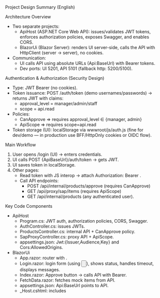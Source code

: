 Project Design Summary (English)

Architecture Overview
- Two separate projects:
  - ApiHost (ASP.NET Core Web API): issues/validates JWT tokens, enforces authorization policies, exposes Swagger, and enables CORS.
  - BlazorUi (Blazor Server): renders UI server-side, calls the API with HttpClient (server → server), no cookies.
- Communication:
  - UI calls API using absolute URLs (Api:BaseUrl) with Bearer tokens.
  - Dev ports: UI 5201, API 5101 (fallback http: 5200/5100).

Authentication & Authorization (Security Design)
- Type: JWT Bearer (no cookies).
- Token issuance: POST /auth/token (demo usernames/passwords) → returns JWT with claims:
  - approval_level = manager/admin/staff
  - scope = api.read
- Policies:
  - CanApprove ⇒ requires approval_level ∈ {manager, admin}
  - ApiScope ⇒ requires scope=api.read
- Token storage (UI): localStorage via wwwroot/js/auth.js (fine for dev/demo — in production use BFF/HttpOnly cookies or OIDC flow).

Main Workflow
1. User opens /login (UI) → enters credentials.
2. UI calls POST {ApiBaseUrl}/auth/token → gets JWT.
3. UI saves token in localStorage.
4. Other pages:
   - Read token with JS interop → attach Authorization: Bearer <token>.
   - Call API endpoints:
     - POST /api/internal/products/approve (requires CanApprove)
     - GET /api/proxy/sap/items (requires ApiScope)
     - GET /api/internal/products (any authenticated user).

Key Code Components
- ApiHost
  - Program.cs: JWT auth, authorization policies, CORS, Swagger.
  - AuthController.cs: issues JWTs.
  - ProductsController.cs: internal API + CanApprove policy.
  - SapProxyController.cs: proxy API + ApiScope.
  - appsettings.json: Jwt:{Issuer,Audience,Key} and Cors:AllowedOrigins.
- BlazorUi
  - App.razor: router with <Found Context="routeData">.
  - Login.razor: login form (using <input type="button">), shows status, handles timeout, displays messages.
  - Index.razor: Approve button → calls API with Bearer.
  - FetchData.razor: fetches mock items from API.
  - appsettings.json: Api:BaseUrl points to API.
  - _Host.cshtml: includes <script src="_framework/blazor.server.js"> for interactivity.

Design Rationale
- UI/API separation → independent scaling/deployment, easier replacement.
- JWT Bearer (no cookies) → works with multiple clients, easy to test with Postman/curl.
- Blazor Server using server-side HttpClient → avoids CORS issues, hides calls behind server.
- Claim-based policies → readable, flexible access control.

Extra Features
- Absolute URL for all API calls.
- Timeout & clear messages in Login.
- Swagger for API testing.
- CORS preconfigured.

Production Considerations
- Use BFF + HttpOnly cookies or OIDC (Azure AD, Keycloak, IdentityServer) instead of localStorage.
- Implement Refresh Tokens / Silent Renew.
- Store secrets (JWT key) in Secret Manager/Vault.
- Enforce HTTPS and trusted certs.
- Harden CORS to real origins only.
- Add logging, correlation IDs, retry/resilience policies.

Summary:
Two-project architecture: Blazor Server UI and ASP.NET Core Web API.
Authentication: JWT Bearer tokens (no cookies).
Authorization: claim-based policies.
UI calls API with HttpClient (server→server) using token from localStorage.
Simple, testable, clean foundation for production extension.
